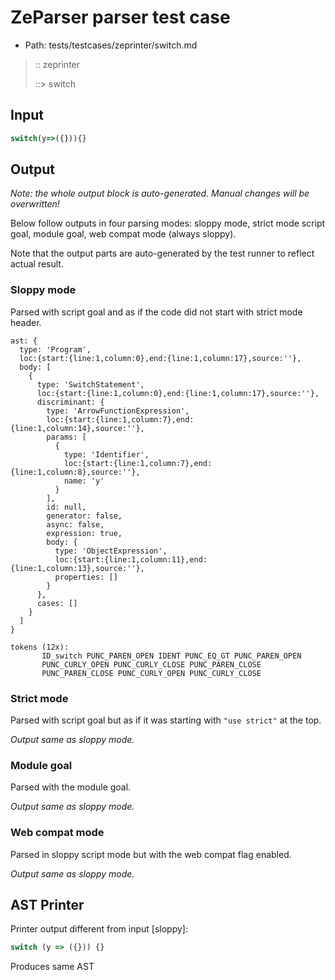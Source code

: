 # ZeParser parser test case

- Path: tests/testcases/zeprinter/switch.md

> :: zeprinter
>
> ::> switch
>
> 

## Input

`````js
switch(y=>({})){}
`````

## Output

_Note: the whole output block is auto-generated. Manual changes will be overwritten!_

Below follow outputs in four parsing modes: sloppy mode, strict mode script goal, module goal, web compat mode (always sloppy).

Note that the output parts are auto-generated by the test runner to reflect actual result.

### Sloppy mode

Parsed with script goal and as if the code did not start with strict mode header.

`````
ast: {
  type: 'Program',
  loc:{start:{line:1,column:0},end:{line:1,column:17},source:''},
  body: [
    {
      type: 'SwitchStatement',
      loc:{start:{line:1,column:0},end:{line:1,column:17},source:''},
      discriminant: {
        type: 'ArrowFunctionExpression',
        loc:{start:{line:1,column:7},end:{line:1,column:14},source:''},
        params: [
          {
            type: 'Identifier',
            loc:{start:{line:1,column:7},end:{line:1,column:8},source:''},
            name: 'y'
          }
        ],
        id: null,
        generator: false,
        async: false,
        expression: true,
        body: {
          type: 'ObjectExpression',
          loc:{start:{line:1,column:11},end:{line:1,column:13},source:''},
          properties: []
        }
      },
      cases: []
    }
  ]
}

tokens (12x):
       ID_switch PUNC_PAREN_OPEN IDENT PUNC_EQ_GT PUNC_PAREN_OPEN
       PUNC_CURLY_OPEN PUNC_CURLY_CLOSE PUNC_PAREN_CLOSE
       PUNC_PAREN_CLOSE PUNC_CURLY_OPEN PUNC_CURLY_CLOSE
`````

### Strict mode

Parsed with script goal but as if it was starting with `"use strict"` at the top.

_Output same as sloppy mode._

### Module goal

Parsed with the module goal.

_Output same as sloppy mode._

### Web compat mode

Parsed in sloppy script mode but with the web compat flag enabled.

_Output same as sloppy mode._

## AST Printer

Printer output different from input [sloppy]:

````js
switch (y => ({})) {}
````

Produces same AST
